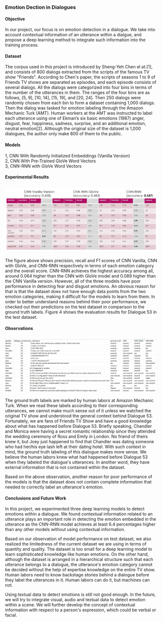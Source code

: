 ### Emotion Dection in Dialogues

#### Objective
In our project, our focus is on emotion detection in a dialogue. We take into account contextual information of an utterance within a dialgue, and propose a deep learning method to integrate such information into the training process.

#### Dataset
The corpus used in this project is introduced by Sheng-Yeh Chen el at.[1],  and consists of 800 dialogs extracted from the scripts of the famous TV show "Friends". According to Chen's paper, the scripts of seasons 1 to 9 of Friends TV shows are separated as episodes, and each episode consists of several dialogs. All the dialogs were categorized into four bins in terms of the number of the utterances in them. The ranges of the four bins are as follows,  [5, 9],
[10, 14], [15, 19], and [20, 24]. Then 250 dialogs were randomly chosen from each bin to form a dataset containing 1,000 dialogs. Then the dialog was tasked for emotion labeling through the Amazon Mechanic Turk (AMT). Human workers at the AMT was instructed to label each utterance using one of Ekman’s six basic emotions (1987) anger, disgust, fear, happiness, sadness, surprise, and an additional emotion, neutral emotion[2]. Although the original size of the dataset is 1,000 dialogues, the author only make 800 of them to the public. 

#### Models
1, CNN With Randomly Initialized Embeddings (Vanilla Version)  
2, CNN With Pre-Trained GloVe Word Vectors  
3, CNN-RNN with GloVe Word Vectors  

#### Experimental Results
<img src="images/results.jpg"
    alt="Markdown Monster icon"
    style="float: left; 
    margin-top:10px;
    margin-right: 20px; margin-bottom: 20px" /> 

The figure above shows precision, recall and F1 scores of CNN Vanilla, CNN with GloVe, and CNN-RNN respectively in terms of each emotion category and the overall score. CNN-RNN achieves the highest accuracy among all, around 0.064 higher than the CNN with GloVe model and 0.089 higher than the CNN Vanilla version. However, all of the three models have poor performance in detecting fear and disgust emotions. An obvious reason for that is that the dataset does not have enough data points from the two emotion categories, making it difficult for the models to learn from them. In order to better understand reasons behind their poor performance, we checked out their predictions on the test dataset in comparison to the ground truth labels. Figure 4 shows the evaluation results for Dialogue 53 in the test dataset. 
#### Observations
<img src="images/evaluation.jpg"
    alt="Markdown Monster icon"
    style="float: left; 
    margin-top:10px;
    margin-right: 20px; margin-bottom: 20px" /> 

The ground truth labels are marked by human labors at Amazon Mechanic Turk. When we read these labels according to their corresponding utterances, we cannot make much sense out of it unless we watched the original TV show and understood the general context behind Dialogue 53. Fortunately, we are fans of Friends TV Show and have a good knowledge about what has happened before Dialogue 53. Briefly speaking, Chandler and Monica were having a secret romantic relationship since they attended the wedding ceremony of Ross and Emily in London. No friend of theirs knew it, but Joey just happened to find that Chandler was dating someone who had her/his eye lash left at their dating hotel. With such context in mind, the ground truth labeling of this dialogue makes more sense. We believe the human labors knew what had happened before Dialogue 53 when they labeled the dialogue's utterances. In another word, they have external information that is not contained within the dataset.  

Based on the above observation, another reason for poor performance of the models is that the dataset does not contain complete information that needed to correctly label an utterance's emotion.  

#### Conclusions and Future Work

In this project, we experimented three deep learning models to detect emotions within a dialogue. We found contextual information related to an utterance plays an important role in detecting the emotion embedded in the utterance as the CNN-RNN model achieves at least 6.4 percentages higher than any other models without using contextual information.   

Based on our observation of model performance on test dataset, we also realized the limitedness of the current dataset we are using in terms of quantity and quality. The dataset is too small for a deep learning model to learn sophisticated knowledge like human emotions. On the other hand, although the dataset is arranged in a hierarchical structure such that each utterance belongs to a dialogue, the utterance's emotion category cannot be decided without the help of expertise knowledge on the entire TV show. Human labors need to know backstage stories behind a dialogue before they label the utterances in it. Human labors can do it, but machines can not.  

Using textual data to detect emotions is still not good enough. In the future, we will try to integrate visual, audio and textual data to detect emotion within a scene. We will further develop the concept of contextual information with respect to a person's expression, which could be verbal or facial.  
